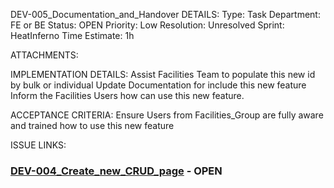 DEV-005_Documentation_and_Handover
DETAILS:
Type: Task
Department: FE or BE
Status: OPEN 
Priority: Low
Resolution: Unresolved
Sprint: HeatInferno
Time Estimate: 1h

ATTACHMENTS:

IMPLEMENTATION DETAILS:
Assist Facilities Team to populate this new id by bulk or individual
Update Documentation for include this new feature
Inform the Facilities Users how can use this new feature.

ACCEPTANCE CRITERIA:
   Ensure Users from Facilities_Group are fully aware and trained how to use this new feature
   
ISSUE LINKS:
### [DEV-004_Create_new_CRUD_page](DEV-004_Create_new_CRUD_page.md) - OPEN





